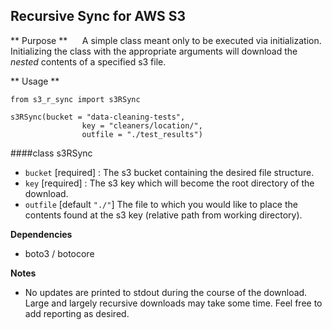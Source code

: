## Recursive Sync for AWS S3

** Purpose **
&nbsp;&nbsp;&nbsp;&nbsp;&nbsp;A simple class meant only to be executed via initialization. Initializing the class with the appropriate arguments will download the *nested* contents of a specified s3 file.

** Usage **
```{python}
from s3_r_sync import s3RSync

s3RSync(bucket = "data-cleaning-tests", 
				key = "cleaners/location/",
				outfile = "./test_results")
```

####class s3RSync
- `bucket` [required] : The s3 bucket containing the desired file structure.
- `key` [required] : The s3 key which will become the root directory of the download.
- `outfile` [default `"./"`] The file to which you would like to place the contents found at the s3 key (relative path from working directory).

**Dependencies**
- boto3 / botocore

**Notes** 
- No updates are printed to stdout during the course of the download. Large and largely recursive downloads may take some time. Feel free to add reporting as desired.